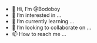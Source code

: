 - 👋 Hi, I’m @Bodoboy
- 👀 I’m interested in ...
- 🌱 I’m currently learning ...
- 💞️ I’m looking to collaborate on ...
- 📫 How to reach me ...

<!---
Bodoboy/Bodoboy is a ✨ special ✨ repository because its `README.md` (this file) appears on your GitHub profile.
You can click the Preview link to take a look at your changes.
--->
